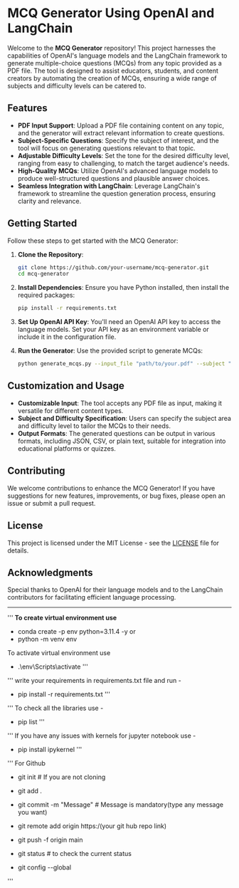 # MCQ Generator Using OpenAI and LangChain

Welcome to the **MCQ Generator** repository! This project harnesses the capabilities of OpenAI's language models and the LangChain framework to generate multiple-choice questions (MCQs) from any topic provided as a PDF file. The tool is designed to assist educators, students, and content creators by automating the creation of MCQs, ensuring a wide range of subjects and difficulty levels can be catered to.

## Features

- **PDF Input Support**: Upload a PDF file containing content on any topic, and the generator will extract relevant information to create questions.
- **Subject-Specific Questions**: Specify the subject of interest, and the tool will focus on generating questions relevant to that topic.
- **Adjustable Difficulty Levels**: Set the tone for the desired difficulty level, ranging from easy to challenging, to match the target audience's needs.
- **High-Quality MCQs**: Utilize OpenAI's advanced language models to produce well-structured questions and plausible answer choices.
- **Seamless Integration with LangChain**: Leverage LangChain's framework to streamline the question generation process, ensuring clarity and relevance.

## Getting Started

Follow these steps to get started with the MCQ Generator:

1. **Clone the Repository**:
   ```bash
   git clone https://github.com/your-username/mcq-generator.git
   cd mcq-generator
   ```

2. **Install Dependencies**:
   Ensure you have Python installed, then install the required packages:
   ```bash
   pip install -r requirements.txt
   ```

3. **Set Up OpenAI API Key**:
   You'll need an OpenAI API key to access the language models. Set your API key as an environment variable or include it in the configuration file.

4. **Run the Generator**:
   Use the provided script to generate MCQs:
   ```bash
   python generate_mcqs.py --input_file "path/to/your.pdf" --subject "Biology" --difficulty "medium"
   ```

## Customization and Usage

- **Customizable Input**: The tool accepts any PDF file as input, making it versatile for different content types.
- **Subject and Difficulty Specification**: Users can specify the subject area and difficulty level to tailor the MCQs to their needs.
- **Output Formats**: The generated questions can be output in various formats, including JSON, CSV, or plain text, suitable for integration into educational platforms or quizzes.

## Contributing

We welcome contributions to enhance the MCQ Generator! If you have suggestions for new features, improvements, or bug fixes, please open an issue or submit a pull request.

## License

This project is licensed under the MIT License - see the [LICENSE](LICENSE) file for details.

## Acknowledgments

Special thanks to OpenAI for their language models and to the LangChain contributors for facilitating efficient language processing.

---


'''
**To create virtual environment use**  
- conda create -p env python=3.11.4 -y
                or
- python -m venv env

To activate virtual environment use  
 - .\env\Scripts\activate
'''


'''
write your requirements in requirements.txt file and run -
- pip install -r requirements.txt
'''

'''
To check all the libraries use - 
- pip list
'''

''' 
If you have any issues with kernels for jupyter notebook use -
- pip install ipykernel
'''


'''
For Github

- git init # If you are not cloning

- git add .

- git commit -m "Message" # Message is mandatory(type any message you want)

- git remote add origin https:/(your git hub repo link)

- git push -f origin main 

- git status # to check the current status

- git config --global

'''







